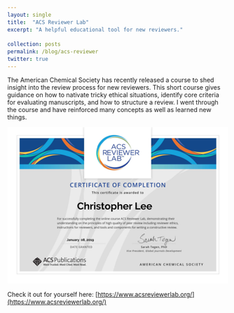 ```yaml
---
layout: single
title:  "ACS Reviewer Lab"
excerpt: "A helpful educational tool for new reviewers."

collection: posts
permalink: /blog/acs-reviewer
twitter: true
---
```


The American Chemical Society has recently released a course to shed insight into the review process for new reviewers.
This short course gives guidance on how to nativate tricky ethical situations, identify core criteria for evaluating manuscripts, and how to structure a review.
I went through the course and have reinforced many concepts as well as learned new things.

![Chris's certificate of completion](/assets/images/ACS_ReviewerLab_Certificate.jpg)

Check it out for yourself here: [https://www.acsreviewerlab.org/](https://www.acsreviewerlab.org/)



